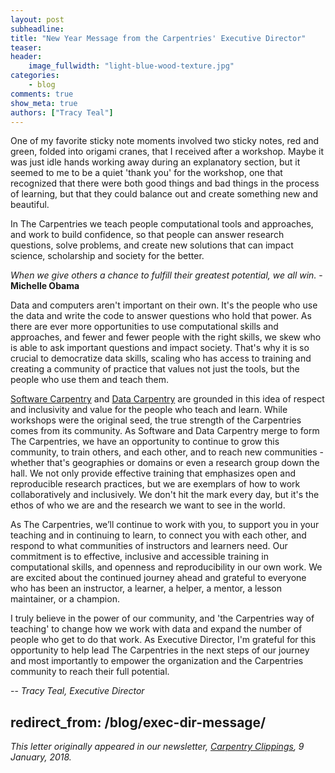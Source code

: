 ```yaml
---
layout: post
subheadline:
title: "New Year Message from the Carpentries' Executive Director"
teaser:
header:
    image_fullwidth: "light-blue-wood-texture.jpg"
categories:
    - blog
comments: true
show_meta: true
authors: ["Tracy Teal"]
---
```


One of my favorite sticky note moments involved two sticky notes, red and green, folded into origami cranes, that I received after a workshop. 
Maybe it was just idle hands working away during an explanatory section, but it seemed to me to be a quiet 'thank you' for the workshop, one that recognized that there were both good things and bad things in the process of learning, but that they could balance out and create something new and beautiful.

In The Carpentries we teach people computational tools and approaches, and work to build confidence, so that people can answer research questions,  solve problems, and create new solutions that can impact science, scholarship and society for the better.

*When we give others a chance to fulfill their greatest potential, we all win.* - **Michelle Obama**

Data and computers aren't important on their own. It's the people who use the data and write the code to answer questions who hold that power. As there are ever more opportunities to use computational skills and approaches, and fewer and fewer people with the right skills, we skew who is able to ask important questions and impact society. That's why it is so crucial to democratize data skills, scaling who has access to training and creating a community of practice that values not just the tools, but the people who use them and teach them.

[Software Carpentry](https://software-carpentry.org/) and [Data Carpentry](http://www.datacarpentry.org/) are grounded in this idea of respect and inclusivity and value for the people who teach and learn. While workshops were the original seed, the true strength of the Carpentries comes from its community. As Software and Data Carpentry merge to form The Carpentries, we have an opportunity to continue to grow this community, to train others, and each other, and to reach new communities - whether that's geographies or domains or even a research group down the hall. We not only provide effective training that emphasizes open and reproducible research practices, but we are exemplars of how to work collaboratively and inclusively. We don't hit the mark every day, but it's the ethos of who we are and the research we want to see in the world.

As The Carpentries, we’ll continue to work with you, to support you in your teaching and in continuing to learn, to connect you with each other, and respond to what communities of instructors and learners need. Our commitment is to effective, inclusive and accessible training in computational skills, and openness and reproducibility in our own work. We are excited about the continued journey ahead and grateful to everyone who has been an instructor, a learner, a helper, a mentor, a lesson maintainer, or a champion.

I truly believe in the power of our community, and 'the Carpentries way of teaching' to change how we work with data and expand the number of people who get to do that work. As Executive Director, I'm grateful for this opportunity to help lead The Carpentries in the next steps of our journey and most importantly to empower the organization and the Carpentries community to reach their full potential.

-- *Tracy Teal, Executive Director*

redirect_from: /blog/exec-dir-message/
---

*This letter originally appeared in our newsletter, [Carpentry Clippings](http://software-carpentry.us14.list-manage.com/subscribe?u=46d7513c798c6bd41e5f58f4a&id=50c3e6d6fe), 9 January, 2018.*
